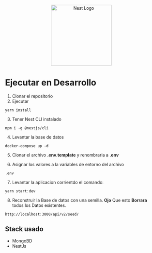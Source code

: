 <p align="center">
  <a href="http://nestjs.com/" target="blank"><img src="https://nestjs.com/img/logo-small.svg" width="200" alt="Nest Logo" /></a>
</p>

# Ejecutar en Desarrollo
1. Clonar el repositorio
2. Ejecutar
```
yarn install
```
3. Tener Nest CLI instalado
```
npm i -g @nestjs/cli
```
4. Levantar la base de datos
```
docker-compose up -d
```
5. Clonar el archivo __.env.template__ y renombrarla a __.env__

6. Asignar los valores a la variables de entorno del archivo 
```
.env
```

7. Levantar la aplicacion corrientdo el comando: 
```
yarn start:dev
```
8. Reconstruir la Base de datos con una semilla. 
   __Ojo__ Que esto __Borrara__ todos los Datos existentes.
```
http://localhost:3000/api/v2/seed/
```
## Stack usado

* MongoBD
* NestJs